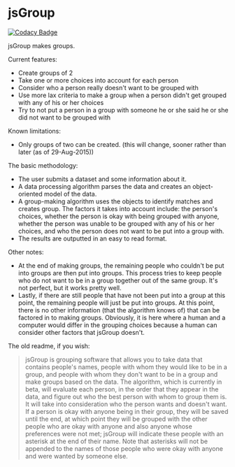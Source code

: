 jsGroup
=======
[![Codacy Badge](https://api.codacy.com/project/badge/eaf4d3c7d34843718aa83a3ccede033e)](https://www.codacy.com/app/evan-strat/jsgroup)

jsGroup makes groups.

Current features:
- Create groups of 2
- Take one or more choices into account for each person
- Consider who a person really doesn't want to be grouped with
- Use more lax criteria to make a group when a person didn't get grouped with any of his  or her choices
- Try to not put a person in a group with someone he or she said he or she did not want to be grouped with

    
Known limitations:
- Only groups of two can be created.  (this will change, sooner rather than later (as of 29-Aug-2015))

The basic methodology:
- The user submits a dataset and some information about it.
- A data processing algorithm parses the data and creates an object-oriented model of the data.
- A group-making algorithm uses the objects to identify matches and creates group.  The factors it takes into account include: the person's choices, whether the person is okay with being grouped with anyone, whether the person was unable to be grouped with any of his or her choices, and who the person does not want to be put into a group with.
- The results are outputted in an easy to read format.
    
Other notes:
- At the end of making groups, the remaining people who couldn't be put into groups are then put into groups.  This process tries to keep people who do not want to be in a group together out of the same group.  It's not perfect, but it works pretty well.
- Lastly, if there are still people that have not been put into a group at this point, the remaining people will just be put into groups.  At this point, there is no other information (that the algorithm knows of) that can be factored in to making groups.  Obviously, it is here where a human and a computer would differ in the grouping choices because a human can consider other factors that jsGroup doesn't.

The old readme, if you wish:
>jsGroup is grouping software that allows you to take data that contains people's names, people with whom they would like to be in a group, and people with whom they don't want to be in a group and make groups based on the data.  The algorithm, which is currently in beta, will evaluate each person, in the order that they appear in the data, and figure out who the best person with whom to group them is.  It will take into consideration who the person wants and doesn't want.  If a person is okay with anyone being in their group, they will be saved until the end, at which point they will be grouped with the other people who are okay with anyone and also anyone whose preferences were not met; jsGroup will indicate these people with an asterisk at the end of their name.  Note that asterisks will not be appended to the names of those people who were okay with anyone and were wanted by someone else.

